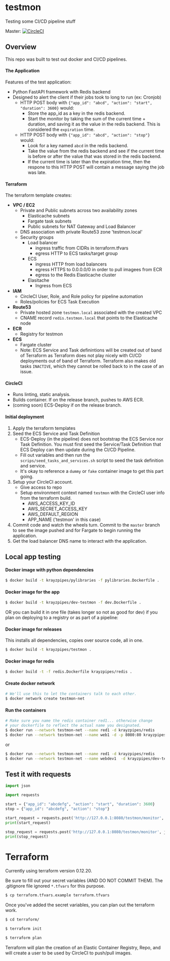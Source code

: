 # testmon
Testing some CI/CD pipeline stuff

Master: [![CircleCI](https://circleci.com/gh/krayzpipes/testmon/tree/master.svg?style=svg)](https://circleci.com/gh/krayzpipes/testmon/tree/master)


## Overview

This repo was built to test out docker and CI/CD pipelines.

#### The Application
Features of the test application:
- Python FastAPI framework with Redis backend
- Designed to alert the client if their jobs took to long to run (ex: Cronjob)
    - HTTP POST body with `{"app_id": "abcd", "action": "start", "duration": 3600}` would:
        - Store the app_id as a key in the redis backend.
        - Start the monitor by taking the sum of the current time + duration, and saving it as
        the value in the redis backend. This is considered the `expiration` time.
    - HTTP POST body with `{"app_id": "abcd", "action": "stop"}` would:
        - Look for a key named `abcd` in the redis backend.
        - Take the value from the redis backend and see if the current time is before or after
        the value that was stored in the redis backend.
        - If the current time is later than the expiration time, then the respone to this HTTP POST
        will contain a message saying the job was late.

#### Terraform
The terraform template creates:
- **VPC / EC2**
    - Private and Public subnets across two availability zones
        - Elasticache subnets
        - Fargate task subnets
        - Public subnets for NAT Gateway and Load Balancer
    - DNS association with private Route53 zone 'testmon.local'
    - Security groups
        - Load balancer
            - ingress traffic from CIDRs in terraform.tfvars
            - egress HTTP to ECS tasks/target group
        - ECS
            - ingress HTTP from load balancers
            - egress HTTPS to 0.0.0.0/0 in order to pull imagees from ECR
            - egress to the Redis Elasticache cluster
        - Elasitache
            - Ingress from ECS
- **IAM**
    - CircleCI User, Role, and Role policy for pipeline automation
    - Roles/policies for ECS Task Execution
- **Route53**
    - Private hosted zone `testmon.local` associated with the created VPC
    - CNAME record `redis.testmon.local` that points to the Elasticache node
- **ECR**
    - Registry for testmon
- **ECS**
    - Fargate cluster
    - Note:  ECS Service and Task definintions will be created out of band of Terraform
    as Terraform does not play nicely with CI/CD deployments out of band of Terraform.
    Terraform also makes old tasks `INACTIVE`, which they cannot be rolled back to in the
    case of an issue.

#### CircleCI

- Runs linting, static analysis.
- Builds container. If on the release branch, pushes to AWS ECR.
- (coming soon) ECS-Deploy if on the release branch.


#### Initial deployment
1. Apply the terraform templates
2. Seed the ECS Service and Task Definition
    - ECS-Deploy (in the pipeline) does not bootstrap the ECS Service nor Task Definition.
    You must first seed the Service/Task Definition that ECS Deploy can then update during
    the CI/CD Pipeline.
    - Fill out variables and then run the `scrips/seed_tasks_and_services.sh` script to
    seed the task definition and service.
    - It's okay to reference a `dummy` or `fake` container image to get this part going.
3. Setup your CircleCI account.
    - Give access to repo
    - Setup environment context named `testmon` with the CircleCI user info from the terraform build.
        - AWS_ACCESS_KEY_ID
        - AWS_SECRET_ACCESS_KEY
        - AWS_DEFAULT_REGION
        - APP_NAME   ('testmon' in this case)
4. Commit code and watch the wheels turn. Commit to the `master` branch to see the image pushed and
for Fargate to begin running the application.
5. Get the load balancer DNS name to interact with the application.

## Local app testing

#### Docker image with python dependencies
```bash
$ docker build -t krayzpipes/pylibraries -f pylibraries.Dockerfile .
```

#### Docker image for the app
```bash
$ docker build -t krayzpipes/dev-testmon -f dev.Dockerfile .
```

OR you can build it in one file (takes longer so not as good for dev) if you plan
on deploying to a registry or as part of a pipeline:

#### Docker image for releases
This installs all dependencies, copies over source code, all in one.
```bash
$ docker build -t krayzpipes/testmon .
```

#### Docker image for redis
```bash
$ docker build -t -f redis.Dockerfile krayzpipes/redis .
```

#### Create docker network
```bash
# We'll use this to let the containers talk to each other.
$ docker network create testmon-net
```

#### Run the containers
```bash
# Make sure you name the redis container red1... otherwise change
# your dockerfile to reflect the actual name you designated.
$ docker run --network testmon-net --name red1 -d krayzpipes/redis
$ docker run --network testmon-net --name web1 -d -p 8080:80 krayzpipes/testmon
```

or 

```bash
$ docker run --network testmon-net --name red1 -d krayzpipes/redis
$ docker run --network testmon-net --name webdev1  -d krayzpipes/dev-testmon
```

## Test it with requests
```python
import json

import requests

start = {"app_id": "abcdefg", "action": "start", "duration": 3600}
stop = {"app_id": "abcdefg", "action": "stop"}

start_request = requests.post('http://127.0.0.1:8080/testmon/monitor', json=start)
print(start_request)

stop_request = requests.post('http://127.0.0.1:8080/testmon/monitor', json=stop)
print(stop_request)
```

# Terraform

Currently using terraform version 0.12.20.

Be sure to fill out your secret variables (AND DO NOT COMMIT THEM). The .gitignore file ignored `*.tfvars` for this purpose.

```bash
$ cp terraform.tfvars.example terraform.tfvars
```
Once you've added the secret variables, you can plan out the terraform work.
```bash
$ cd terraform/

$ terraform init

$ terraform plan
```

Terraform will plan the creation of an Elastic Container Registry, Repo, and will create a user
to be used by CircleCI to push/pull images.